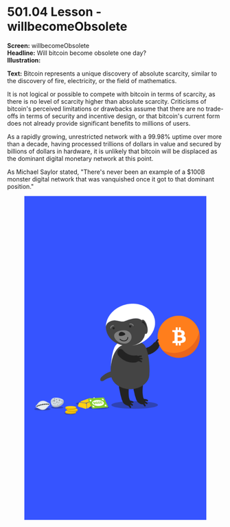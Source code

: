# 501.04 Lesson - willbecomeObsolete

**Screen:** willbecomeObsolete\
**Headline:** Will bitcoin become obsolete one day?\
**Illustration:**

**Text:** Bitcoin represents a unique discovery of absolute scarcity, similar to the discovery of fire, electricity, or the field of mathematics.&#x20;

It is not logical or possible to compete with bitcoin in terms of scarcity, as there is no level of scarcity higher than absolute scarcity. Criticisms of bitcoin's perceived limitations or drawbacks assume that there are no trade-offs in terms of security and incentive design, or that bitcoin's current form does not already provide significant benefits to millions of users.&#x20;

As a rapidly growing, unrestricted network with a 99.98% uptime over more than a decade, having processed trillions of dollars in value and secured by billions of dollars in hardware, it is unlikely that bitcoin will be displaced as the dominant digital monetary network at this point.&#x20;

As Michael Saylor stated, "There's never been an example of a $100B monster digital network that was vanquished once it got to that dominant position."

<figure><img src="../.gitbook/assets/501-04.png" alt=""><figcaption></figcaption></figure>

